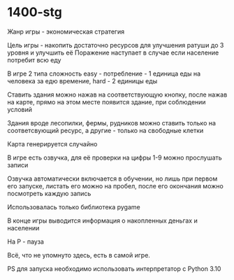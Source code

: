 # 1400-stg

Жанр игры - экономическая стратегия

Цель игры - накопить достаточно ресурсов для улучшения ратуши до 3 уровня и улучшить её
Поражение наступает в случае если население потребит всю еду

В игре 2 типа сложность easy - потребление - 1 единица еды на человека за едю времение, hard - 2 единицы еды

Ставить здания можно нажав на соответствующую кнопку, после нажав на карте, прямо на этом месте появится здание, при соблюдении условий

Здания вроде лесопилки, фермы, рудников можно ставить только на соответсвующий ресурс, а другие - только на свободные клетки

Карта генерируется случайно

В игре есть озвучка, для её проверки на цифры 1-9 можно прослушать записи

Озвучка автоматически включается в обучении, но лишь при первом его запуске, листать его можно на пробел, после его окончания можно посмотреть каждую запись

Использовалась только библиотека pygame

В конце игры выводится информация о накопленных деньгах и населении

На P - пауза 

Всё, что не упомнуто здесь, есть в самой игре.


PS для запуска необходимо использовать интерпретатор с Python 3.10
